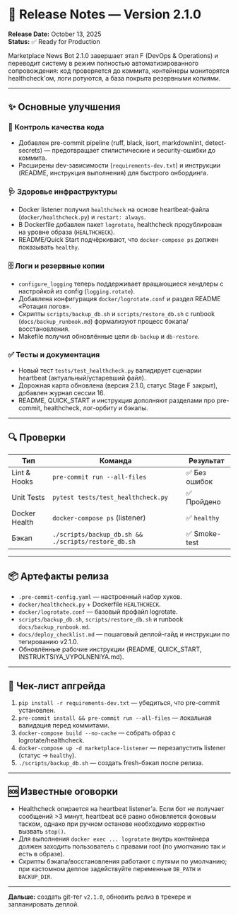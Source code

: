 # 🚀 Release Notes — Version 2.1.0

**Release Date:** October 13, 2025  
**Status:** ✅ Ready for Production

Marketplace News Bot 2.1.0 завершает этап F (DevOps & Operations) и переводит систему в режим полностью автоматизированного сопровождения: код проверяется до коммита, контейнеры мониторятся healthcheck’ом, логи ротуются, а база покрыта резервными копиями.

---

## ✨ Основные улучшения

### 🧹 Контроль качества кода

- Добавлен pre-commit pipeline (ruff, black, isort, markdownlint, detect-secrets) — предотвращает стилистические и security-ошибки до коммита.
- Расширены dev-зависимости (`requirements-dev.txt`) и инструкции (README, инструкция выполнения) для быстрого онбординга.

### 🩺 Здоровье инфраструктуры

- Docker listener получил `healthcheck` на основе heartbeat-файла (`docker/healthcheck.py`) и `restart: always`.
- В Dockerfile добавлен пакет `logrotate`, healthcheck продублирован на уровне образа (`HEALTHCHECK`).
- README/Quick Start подчёркивают, что `docker-compose ps` должен показывать `healthy`.

### 🗄 Логи и резервные копии

- `configure_logging` теперь поддерживает вращающиеся хендлеры с настройкой из config (`logging.rotate`).
- Добавлена конфигурация `docker/logrotate.conf` и раздел README «Ротация логов».
- Скрипты `scripts/backup_db.sh` и `scripts/restore_db.sh` с runbook (`docs/backup_runbook.md`) формализуют процесс бэкапа/восстановления.
- Makefile получил обновлённые цели `db-backup` и `db-restore`.

### ✅ Тесты и документация

- Новый тест `tests/test_healthcheck.py` валидирует сценарии heartbeat (актуальный/устаревший файл).
- Дорожная карта обновлена (версия 2.1.0, статус Stage F закрыт), добавлен журнал сессии 16.
- README, QUICK_START и инструкция дополняют разделами про pre-commit, healthcheck, лог-орбиту и бэкапы.

---

## 🔍 Проверки

| Тип | Команда | Результат |
|-----|---------|-----------|
| Lint & Hooks | `pre-commit run --all-files` | ✅ Без ошибок |
| Unit Tests | `pytest tests/test_healthcheck.py` | ✅ Пройдено |
| Docker Health | `docker-compose ps` (listener) | ✅ `healthy` |
| Бэкап | `./scripts/backup_db.sh && ./scripts/restore_db.sh` | ✅ Smoke-test |

---

## 📦 Артефакты релиза

- `.pre-commit-config.yaml` — настроенный набор хуков.
- `docker/healthcheck.py` + Dockerfile `HEALTHCHECK`.
- `docker/logrotate.conf` — базовый профайл logrotate.
- `scripts/backup_db.sh`, `scripts/restore_db.sh` и runbook `docs/backup_runbook.md`.
- `docs/deploy_checklist.md` — пошаговый деплой-гайд и инструкции по тегированию v2.1.0.
- Обновлённые рабочие инструкции (README, QUICK_START, INSTRUKTSIYA_VYPOLNENIYA.md).

---

## 🚀 Чек-лист апгрейда

1. `pip install -r requirements-dev.txt` — убедиться, что pre-commit установлен.
2. `pre-commit install && pre-commit run --all-files` — локальная валидация перед коммитами.
3. `docker-compose build --no-cache` — собрать образ с logrotate/healthcheck.
4. `docker-compose up -d marketplace-listener` — перезапустить listener (статус → `healthy`).
5. `./scripts/backup_db.sh` — создать fresh-бэкап после релиза.

---

## 🆘 Известные оговорки

- Healthcheck опирается на heartbeat listener’а. Если бот не получает сообщений >3 минут, heartbeat всё равно обновляется фоновым таском, однако при ручном останове необходимо корректно вызвать `stop()`.
- Для выполнения `docker exec ... logrotate` внутрь контейнера должен заходить пользователь с правами root (по умолчанию так и есть в образе).
- Скрипты бэкапа/восстановления работают с путями по умолчанию; при кастомном деплое задействуйте переменные `DB_PATH` и `BACKUP_DIR`.

---

**Дальше:** создать git-тег `v2.1.0`, обновить релиз в трекере и запланировать деплой.
